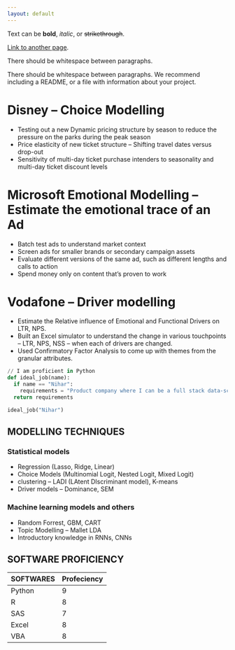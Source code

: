```yaml
---
layout: default
---
```


Text can be **bold**, _italic_, or ~~strikethrough~~.

[Link to another page](./another-page.html).

There should be whitespace between paragraphs.

There should be whitespace between paragraphs. We recommend including a README, or a file with information about your project.

# Disney – Choice Modelling
* Testing out a new Dynamic pricing structure by season to reduce the pressure on the parks during the peak season
* Price elasticity of new ticket structure – Shifting travel dates versus drop-out
* Sensitivity of multi-day ticket purchase intenders to seasonality and multi-day ticket discount levels

# Microsoft Emotional Modelling – Estimate the emotional trace of an Ad
* Batch test ads to understand market context
* Screen ads for smaller brands or secondary campaign assets
* Evaluate different versions of the same ad, such as different lengths and calls to action
* Spend money only on content that’s proven to work

# Vodafone – Driver modelling
* Estimate the Relative influence of Emotional and Functional Drivers on LTR, NPS.
* Built an Excel simulator to understand the change in various touchpoints – LTR, NPS, NSS – when each of drivers are changed.
* Used Confirmatory Factor Analysis to come up with themes from the granular attributes.

```python
// I am proficient in Python
def ideal_job(name):
  if name == "Nihar":
    requirements = "Product company where I can be a full stack data-scientist"
  return requirements

ideal_job("Nihar")

```

## MODELLING TECHNIQUES
### Statistical models
* Regression (Lasso, Ridge, Linear)
* Choice Models (Multinomial Logit, Nested Logit, Mixed Logit)
* clustering – LADI (LAtent DIscriminant model), K-means
* Driver models – Dominance, SEM

### Machine learning models and others
* Random Forrest, GBM, CART
* Topic Modelling – Mallet LDA
* Introductory knowledge in RNNs, CNNs
## SOFTWARE PROFICIENCY

| SOFTWARES       | Profeciency          |
|:-------------|:------------------|
| Python           | 9 |
| R | 8   |
| SAS           | 7      |
| Excel          | 8 |
| VBA          | 8 |

